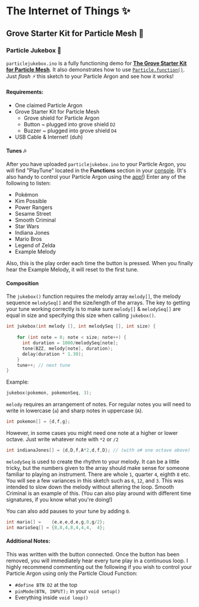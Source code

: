 # The Internet of Things ✨

## Grove Starter Kit for Particle Mesh 🌱

### Particle Jukebox 🎹

`particlejukebox.ino` is a fully functioning demo for **[The Grove Starter Kit for Particle Mesh](https://store.particle.io/products/grove-starter-kit)**. It also demonstrates how to use [`Particle.function()`](https://docs.particle.io/reference/device-os/firmware/photon/#cloud-functions). Just *flash ⚡️* this sketch to your Particle Argon and see how it works! 
    
#### Requirements:

- One claimed Particle Argon
- Grove Starter Kit for Particle Mesh
    - Grove shield for Particle Argon
    - Button ~ plugged into grove shield `D2`
    - Buzzer ~ plugged into grove shield `D4`
- USB Cable & Internet! (duh)

#### Tunes 🎶 

After you have uploaded `particlejukebox.ino` to your Particle Argon, you will find "PlayTune" located in the **Functions** section in your [console](https://login.particle.io/login?redirect=https://console.particle.io/). (It's also handy to control your Particle Argon using the [app!](https://apps.apple.com/us/app/particle-iot/id991459054)) Enter any of the following to listen:

- Pokémon
- Kim Possible
- Power Rangers
- Sesame Street
- Smooth Criminal
- Star Wars
- Indiana Jones
- Mario Bros
- Legend of Zelda
- Example Melody

Also, this is the play order each time the button is pressed. When you finally hear the Example Melody, it will reset to the first tune.

#### Composition

The `jukebox()` function requires the melody array `melody[]`, the melody sequence `melodySeq[]` and the size/length of the arrays. The key to getting your tune working correctly is to make sure `melody[]` & `melodySeq[]` are equal in size and specifying this size when calling `jukebox()`.

```C++
int jukebox(int melody [], int melodySeq [], int size) {
    
    for (int note = 0; note < size; note++) {
      int duration = 1000/melodySeq[note];
      tone(BZZ, melody[note], duration);
      delay(duration * 1.30);
    }
    tune++; // next tune
}
```
Example:
```C++
jukebox(pokemon, pokemonSeq, 3);
```

`melody` requires an arrangement of notes. For regular notes you will need to write in lowercase (`a`) and sharp notes in uppercase (`A`). 

```C++
int pokemon[] = {d,f,g};
```

However, in some cases you might need one note at a higher or lower octave. Just write whatever note with `*2` or `/2`

```C++
int indianaJones[] = {d,D,f,A*2,d,f,D}; // (with a# one octave above)
```

`melodySeq` is used to create the rhythm to your melody. It can be a little tricky, but the numbers given to the array should make sense for someone familiar to playing an instrument. There are whole `1`, quarter `4`, eighth `8` etc. You will see a few variances in this sketch such as `6`, `12`, and `3`. This was intended to slow down the melody without altering the loop. Smooth Criminal is an example of this. (You can also play around with different time signatures, if you know what you're doing!) 

You can also add pauses to your tune by adding `0`.

```C++
int mario[] =    {e,e,e,d,e,g,0,g/2};
int marioSeq[] = {8,8,4,8,4,4,4,  4};
```

#### Additional Notes:

This was written with the button connected. Once the button has been removed, you will immediately hear every tune play in a continuous loop. I highly recommend commenting out the following if you wish to control your Particle Argon using only the Particle Cloud Function:
- `#define BTN D2` at the top
- `pinMode(BTN, INPUT);` in your `void setup()`
- Everything inside `void loop()`

